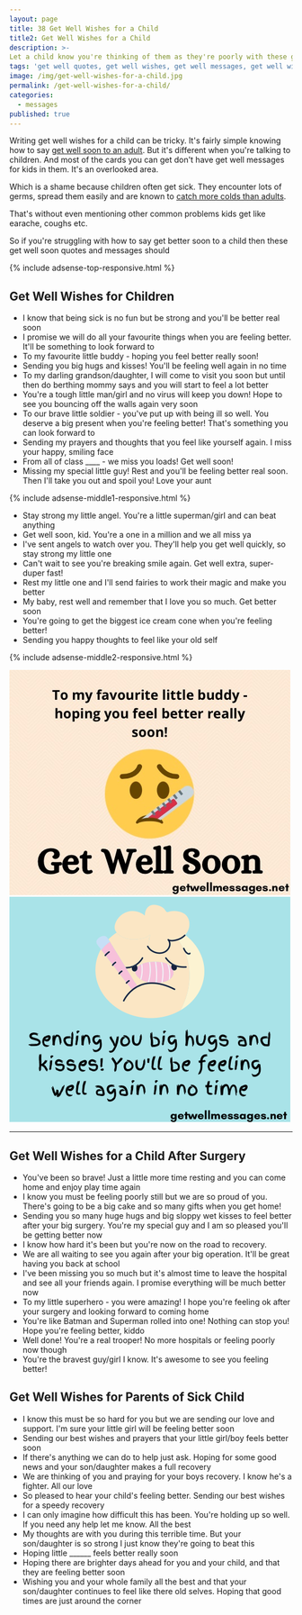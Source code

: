 ```yaml
---
layout: page
title: 38 Get Well Wishes for a Child
title2: Get Well Wishes for a Child
description: >-
Let a child know you're thinking of them as they're poorly with these get well wishes for kids 
tags: 'get well quotes, get well wishes, get well messages, get well wishes for kids, get well messages for a child'
image: /img/get-well-wishes-for-a-child.jpg
permalink: /get-well-wishes-for-a-child/
categories:
  - messages
published: true
---
```


<p>Writing get well wishes for a child can be tricky. It's fairly simple knowing how to say <a href="/get-well-wishes/">get well soon to an adult</a>. But it's different when you're talking to children. And most of the cards you can get don't have get well messages for kids in them. It's an overlooked area. </p>

<p>Which is a shame because children often get sick. They encounter lots of germs, spread them easily and are known to <a href="https://www.ncbi.nlm.nih.gov/pmc/articles/PMC2722603/">catch more colds than adults</a>. </p>

<p>That's without even mentioning other common problems kids get like earache, coughs etc. </p>

<p>So if you're struggling with how to say get better soon to a child then these get well soon quotes and messages should </p>

{% include adsense-top-responsive.html %}
<h2>Get Well Wishes for Children</h2>

<ul>
<li>I know that being sick is no fun but be strong and you'll be better real soon</li>
<li>I promise we will do all your favourite things when you are feeling better. It'll be something to look forward to</li>
<li>To my favourite little buddy - hoping you feel better really soon!</li>
<li>Sending you big hugs and kisses! You'll be feeling well again in no time</li>
<li>To my darling grandson/daughter, I will come to visit you soon but until then do berthing mommy says and you will start to feel a lot better</li> 
<li>You're a tough little man/girl and no virus will keep you down! Hope to see you bouncing off the walls again very soon</li>
<li>To our brave little soldier - you've put up with being ill so well. You deserve a big present when you're feeling better! That's something you can look forward to</li>
<li>Sending my prayers and thoughts that you feel like yourself again. I miss your happy, smiling face</li>
<li>From all of class ____ - we miss you loads! Get well soon!</li>
<li>Missing my special little guy! Rest and you'll be feeling better real soon. Then I'll take you out and spoil you! Love your aunt</li>
</ul>

{% include adsense-middle1-responsive.html %}

<ul>
<li>Stay strong my little angel. You're a little superman/girl and can beat anything</li>
<li>Get well soon, kid. You're a one in a million and we all miss ya</li>
<li>I've sent angels to watch over you. They'll help you get well quickly, so stay strong my little one</li>
<li>Can't wait to see you're breaking smile again. Get well extra, super-duper fast!</li>
<li>Rest my little one and I'll send fairies to work their magic and make you better</li>
<li>My baby, rest well and remember that I love you so much. Get better soon</li>
<li>You're going to get the biggest ice cream cone when you're feeling better! </li>
<li>Sending you happy thoughts to feel like your old self</li>
</ul>

{% include adsense-middle2-responsive.html %}

<div class="row">
<div class="column">
<img src="/img/get-well-soon-quote-for-kids.jpg" class="center-image" alt="get well soon for a child little buddy message" />
</div>
<div class="column">
<img src="/img/get-well-message-for-a-child.jpg" class="center-image" alt="sending you big hugs and kisses child get well quote" />
</div>
</div>
<hr>

<h2>Get Well Wishes for a Child After Surgery</h2>

<ul>
<li>You've been so brave! Just a little more time resting and you can come home and enjoy play time again</li>
<li>I know you must be feeling poorly still but we are so proud of you. There's going to be a big cake and so many gifts when you get home!</li>
<li>Sending you so many huge hugs and big sloppy wet kisses to feel better after your big surgery. You're my special guy and I am so pleased you'll be getting better now</li>
<li>I know how hard it's been but you're now on the road to recovery. 
<li>We are all waiting to see you again after your big operation. It'll be great having you back at school</li>
<li>I've been missing you so much but it's almost time to leave the hospital and see all your friends again. I promise everything will be much better now</li>
<li>To my little superhero - you were amazing! I hope you're feeling ok after your surgery and looking forward to coming home</li>
<li>You're like Batman and Superman rolled into one! Nothing can stop you! Hope you're feeling better, kiddo</li>
<li>Well done! You're a real trooper! No more hospitals or feeling poorly now though</li>
<li>You're the bravest guy/girl I know. It's awesome to see you feeling better!</li>
</ul>

<h2>Get Well Wishes for Parents of Sick Child</h2>

<ul>
<li>I know this must be so hard for you but we are sending our love and support. I'm sure your little girl will be feeling better soon</li>
<li>Sending our best wishes and prayers that your little girl/boy feels better soon</li>
<li>If there's anything we can do to help just ask. Hoping for some good news and your son/daughter makes a full recovery</li>
<li>We are thinking of you and praying for your boys recovery. I know he's a fighter. All our love</li> 
<li>So pleased to hear your child's feeling better. Sending our best wishes for a speedy recovery</li>
<li>I can only imagine how difficult this has been. You're holding up so well. If you need any help let me know. All the best</li>
<li>My thoughts are with you during this terrible time. But your son/daughter is so strong I just know they're going to beat this</li> 
<li>Hoping little ______ feels better really soon</li>
<li>Hoping there are brighter days ahead for you and your child, and that they are feeling better soon</li>
<li>Wishing you and your whole family all the best and that your son/daughter continues to feel like there old selves. Hoping that good times are just around the corner</li>
</ul>
